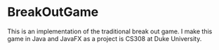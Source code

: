 # BreakOutGame

This is an implementation of the traditional break out game. I make this game in Java and JavaFX as a project is CS308 at Duke University. 
